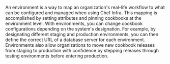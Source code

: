 An environment is a way to map an organization's real-life workflow to
what can be configured and managed when using Chef Infra. This mapping
is accomplished by setting attributes and pinning cookbooks at the
environment level. With environments, you can change cookbook
configurations depending on the system's designation. For example, by
designating different staging and production environments, you can then
define the correct URL of a database server for each environment.
Environments also allow organizations to move new cookbook releases from
staging to production with confidence by stepping releases through
testing environments before entering production.
